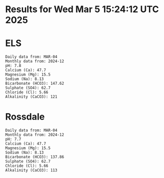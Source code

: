 # Results for Wed Mar  5 15:24:12 UTC 2025
# ELS
```
Daily data from: MAR-04
Monthly data from: 2024-12
pH: 7.8
Calcium (Ca): 47.7
Magnesium (Mg): 15.5
Sodium (Na): 8.13
Bicarbonate (HCO3): 147.62
Sulphate (SO4): 62.7
Chloride (Cl): 5.66
Alkalinity (CaCO3): 121
```
# Rossdale
```
Daily data from: MAR-04
Monthly data from: 2024-12
pH: 7.7
Calcium (Ca): 47.7
Magnesium (Mg): 15.5
Sodium (Na): 8.13
Bicarbonate (HCO3): 137.86
Sulphate (SO4): 62.7
Chloride (Cl): 5.66
Alkalinity (CaCO3): 113
```
